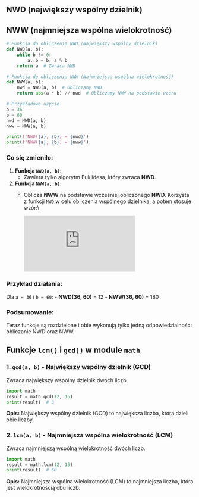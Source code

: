 ## NWD (największy wspólny dzielnik)

## NWW (najmniejsza wspólna wielokrotność)

``` python
# Funkcja do obliczenia NWD (Największy wspólny dzielnik)
def NWD(a, b):
    while b != 0:
        a, b = b, a % b
    return a  # Zwraca NWD

# Funkcja do obliczenia NWW (Najmniejsza wspólna wielokrotność)
def NWW(a, b):
    nwd = NWD(a, b)  # Obliczamy NWD
    return abs(a * b) // nwd  # Obliczamy NWW na podstawie wzoru

# Przykładowe użycie
a = 36
b = 60
nwd = NWD(a, b)
nww = NWW(a, b)

print(f'NWD({a}, {b}) = {nwd}')
print(f'NWW({a}, {b}) = {nww}')
```

### Co się zmieniło:

1.  **Funkcja `NWD(a, b)`**:
    -   Zawiera tylko algorytm Euklidesa, który zwraca **NWD**.
2.  **Funkcja `NWW(a, b)`**:
    -   Oblicza **NWW** na podstawie wcześniej obliczonego **NWD**.
        Korzysta z funkcji `NWD` w celu obliczenia wspólnego dzielnika,
        a potem stosuje wzór:\

        ![
        \\text{NWW}(a, b) = \\frac{\|a \\times b\|}{\\text{NWD}(a, b)}
        ](https://latex.codecogs.com/png.latex?%0A%5Ctext%7BNWW%7D%28a%2C%20b%29%20%3D%20%5Cfrac%7B%7Ca%20%5Ctimes%20b%7C%7D%7B%5Ctext%7BNWD%7D%28a%2C%20b%29%7D%0A "
        \text{NWW}(a, b) = \frac{|a \times b|}{\text{NWD}(a, b)}
        ")

### Przykład działania:

Dla `a = 36` i `b = 60`: - **NWD(36, 60)** = 12 - **NWW(36, 60)** = 180

### Podsumowanie:

Teraz funkcje są rozdzielone i obie wykonują tylko jedną
odpowiedzialność: obliczanie NWD oraz NWW.

## Funkcje `lcm()` i `gcd()` w module `math`

### 1. **`gcd(a, b)`** - Największy wspólny dzielnik (GCD)

Zwraca największy wspólny dzielnik dwóch liczb.

``` python
import math
result = math.gcd(12, 15)
print(result)  # 3
```

**Opis:** Największy wspólny dzielnik (GCD) to największa liczba, która
dzieli obie liczby.

### 2. **`lcm(a, b)`** - Najmniejsza wspólna wielokrotność (LCM)

Zwraca najmniejszą wspólną wielokrotność dwóch liczb.

``` python
import math
result = math.lcm(12, 15)
print(result)  # 60
```

**Opis:** Najmniejsza wspólna wielokrotność (LCM) to najmniejsza liczba,
która jest wielokrotnością obu liczb.
